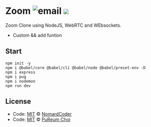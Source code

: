 # Zoom ![email](https://img.shields.io/badge/%EB%AC%B8%EC%9D%98%ED%95%98%EA%B8%B0-pooreumsunny%40gamil.com-green) ![](https://img.shields.io/badge/category-study-yellow) 

Zoom Clone using NodeJS, WebRTC and WEbsockets.
+ Custom && add funtion

## Start
```
npm init -y
npm i @babel/core @babel/cli @babel/node @babel/preset-env -D 
npm i express
npm i pug
npm i nodemon
npm run dev
```

## License
- Code: [MIT](./LICENSE) © [NomardCoder]()
- Code: [MIT](./LICENSE) © [PuReum Choi](https://blue-boy.tistory.com/)


